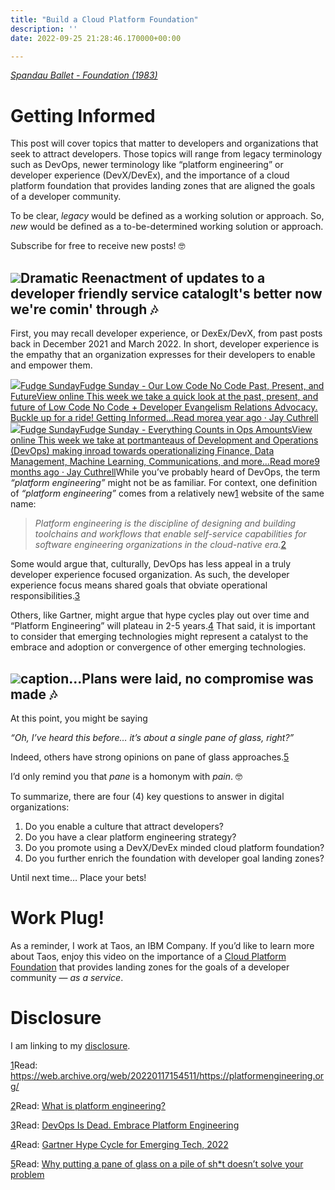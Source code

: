 ```yaml
---
title: "Build a Cloud Platform Foundation"
description: ''
date: 2022-09-25 21:28:46.170000+00:00

---
```


*[Spandau Ballet - Foundation (1983)](https://www.youtube.com/watch?v=XbdHH-MbNrI)*

Getting Informed
================

This post will cover topics that matter to developers and organizations that seek to attract developers. Those topics will range from legacy terminology such as DevOps, newer terminology like “platform engineering” or developer experience (DevX/DevEx), and the importance of a cloud platform foundation that provides landing zones that are aligned the goals of a developer community.

To be clear, *legacy* would be defined as a working solution or approach. So, *new* would be defined as a to-be-determined working solution or approach.

Subscribe for free to receive new posts! 🤓

[![](https://bucketeer-e05bbc84-baa3-437e-9518-adb32be77984.s3.amazonaws.com/public/images/bffac6d5-8e0e-41f7-9120-f7de5273668b_629x396.jpeg)](https://substackcdn.com/image/fetch/f_auto,q_auto:good,fl_progressive:steep/https%3A%2F%2Fbucketeer-e05bbc84-baa3-437e-9518-adb32be77984.s3.amazonaws.com%2Fpublic%2Fimages%2Fbffac6d5-8e0e-41f7-9120-f7de5273668b_629x396.jpeg)Dramatic Reenactment of updates to a developer friendly service catalogIt's better now we're comin' through 🎶
--------------------------------------

First, you may recall developer experience, or DexEx/DevX, from past posts back in December 2021 and March 2022. In short, developer experience is the empathy that an organization expresses for their developers to enable and empower them.

[![](https://bucketeer-e05bbc84-baa3-437e-9518-adb32be77984.s3.amazonaws.com/public/images/58409c1d-315a-477e-9392-64c82bab22dd_992x992.png)Fudge SundayFudge Sunday - Our Low Code No Code Past, Present, and FutureView online This week we take a quick look at the past, present, and future of Low Code No Code + Developer Evangelism Relations Advocacy. Buckle up for a ride! Getting Informed…Read morea year ago · Jay Cuthrell](https://sunday.fudge.org/p/fudge-sunday-our-low-code-no-code-past-present-and-future-904238?utm_source=substack&utm_campaign=post_embed&utm_medium=web)[![](https://bucketeer-e05bbc84-baa3-437e-9518-adb32be77984.s3.amazonaws.com/public/images/58409c1d-315a-477e-9392-64c82bab22dd_992x992.png)Fudge SundayFudge Sunday - Everything Counts in Ops AmountsView online This week we take at portmanteaus of Development and Operations (DevOps) making inroad towards operationalizing Finance, Data Management, Machine Learning, Communications, and more…Read more9 months ago · Jay Cuthrell](https://sunday.fudge.org/p/fudge-sunday-everything-counts-in-ops-amounts-1073115?utm_source=substack&utm_campaign=post_embed&utm_medium=web)While you’ve probably heard of DevOps, the term *“platform engineering”* might not be as familiar. For context, one definition of *“platform engineering”* comes from a relatively new[1](#footnote-1) website of the same name:


> *Platform engineering is the discipline of designing and building toolchains and workflows that enable self-service capabilities for software engineering organizations in the cloud-native era.*[2](#footnote-2)
> 
> 

Some would argue that, culturally, DevOps has less appeal in a truly developer experience focused organization. As such, the developer experience focus means shared goals that obviate operational responsibilities.[3](#footnote-3) 

Others, like Gartner, might argue that hype cycles play out over time and “Platform Engineering” will plateau in 2-5 years.[4](#footnote-4) That said, it is important to consider that emerging technologies might represent a catalyst to the embrace and adoption or convergence of other emerging technologies.

[![](https://bucketeer-e05bbc84-baa3-437e-9518-adb32be77984.s3.amazonaws.com/public/images/116589a8-95a4-4756-ab33-0adda4c3d003_2548x2343.png)](https://substackcdn.com/image/fetch/f_auto,q_auto:good,fl_progressive:steep/https%3A%2F%2Fbucketeer-e05bbc84-baa3-437e-9518-adb32be77984.s3.amazonaws.com%2Fpublic%2Fimages%2F116589a8-95a4-4756-ab33-0adda4c3d003_2548x2343.png)caption...Plans were laid, no compromise was made 🎶
-----------------------------------------

At this point, you might be saying 

*“Oh, I’ve heard this before… it’s about a single pane of glass, right?”*

Indeed, others have strong opinions on pane of glass approaches.[5](#footnote-5)

I’d only remind you that *pane* is a homonym with *pain*. 🤓

To summarize, there are four (4) key questions to answer in digital organizations:

1. Do you enable a culture that attract developers?
2. Do you have a clear platform engineering strategy?
3. Do you promote using a DevX/DevEx minded cloud platform foundation?
4. Do you further enrich the foundation with developer goal landing zones?

Until next time… Place your bets!

Work Plug!
==========

As a reminder, I work at Taos, an IBM Company. If you’d like to learn more about Taos, enjoy this video on the importance of a [Cloud Platform Foundation](https://www.youtube.com/watch?v=RBEC_aO5K3w) that provides landing zones for the goals of a developer community — *as a service*.

Disclosure
==========

I am linking to my [disclosure](https://jaycuthrell.com/disclosure/?utm_campaign=Fudge%20Sunday&utm_medium=email&utm_source=Revue%20newsletter).

[1](#footnote-anchor-1)Read: <https://web.archive.org/web/20220117154511/https://platformengineering.org/>

[2](#footnote-anchor-2)Read: [What is platform engineering?](https://platformengineering.org/blog/what-is-platform-engineering)

[3](#footnote-anchor-3)Read: [DevOps Is Dead. Embrace Platform Engineering](https://thenewstack.io/devops-is-dead-embrace-platform-engineering/)

[4](#footnote-anchor-4)Read: [Gartner Hype Cycle for Emerging Tech, 2022](https://www.gartner.com/en/articles/what-s-new-in-the-2022-gartner-hype-cycle-for-emerging-technologies)

[5](#footnote-anchor-5)Read: [Why putting a pane of glass on a pile of sh\*t doesn’t solve your problem](https://platformengineering.org/blog/why-putting-a-pane-of-glass-on-a-pile-of-shit-doesnt-solve-your-problem)

